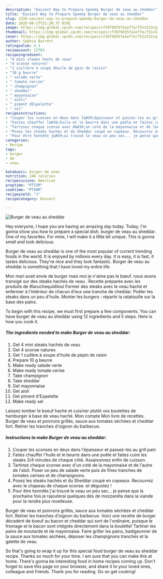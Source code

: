 ```yaml
---
description: "Easiest Way to Prepare Speedy Burger de veau au sheddar"
title: "Easiest Way to Prepare Speedy Burger de veau au sheddar"
slug: 3320-easiest-way-to-prepare-speedy-burger-de-veau-au-sheddar
date: 2020-08-27T22:20:37.019Z
image: https://img-global.cpcdn.com/recipes/cf3979d35fa1ef7e/751x532cq70/burger-de-veau-au-sheddar-photo-principale-de-la-recette.jpg
thumbnail: https://img-global.cpcdn.com/recipes/cf3979d35fa1ef7e/751x532cq70/burger-de-veau-au-sheddar-photo-principale-de-la-recette.jpg
cover: https://img-global.cpcdn.com/recipes/cf3979d35fa1ef7e/751x532cq70/burger-de-veau-au-sheddar-photo-principale-de-la-recette.jpg
author: Sophia Barrett
ratingvalue: 4.1
reviewcount: 12703
recipeingredient:
- "4 mini steaks hachs de veau"
- "4 sconse natures"
- "1 cuillère à soupe dhuile de ppin de raisin"
- "10 g beurre"
- " salade verte"
- " tomate cerise"
- " champignon"
- " sheddar"
- " mayonnaise"
- " aioli"
- " piment dEspelette"
- " sel"
recipeinstructions:
- "Couper les sconses en deux dans l&#39;épaisseur et passez-les au grill pain"
- "Faites chauffer l&#39;huile et le beurre dans une poêle et faites cuire les steaks 3/4 minutes de chaque côté. Assaisonnez enfin de cuisson."
- "Tartinez chaque sconse avec d&#39;un coté de la mayonnaise et de l&#39;autre de l&#39;aïoli. Poser un peu de salade verte puis de fines tranches de tomates cerises et de champignons."
- "Posez les steaks hachés et du Sheddar coupé en copeaux. Recouvrez avec le chapeau de chaque sconse. et dégustez !"
- "Pour être honnête j&#39;ai trouvé le veau un peu sec... je pense que la prochaine fois je rajouterai quelques dés de mozzarella dans la viande pour la rendre plus moelleuse."
categories:
- Recipe
tags:
- burger
- de
- veau

katakunci: burger de veau 
nutrition: 246 calories
recipecuisine: American
preptime: "PT25M"
cooktime: "PT48M"
recipeyield: "1"
recipecategory: Dessert

---
```



![Burger de veau au sheddar](https://img-global.cpcdn.com/recipes/cf3979d35fa1ef7e/751x532cq70/burger-de-veau-au-sheddar-photo-principale-de-la-recette.jpg)

Hey everyone, I hope you are having an amazing day today. Today, I'm gonna show you how to prepare a special dish, burger de veau au sheddar. One of my favorites. For mine, I will make it a little bit unique. This is gonna smell and look delicious.

Burger de veau au sheddar is one of the most popular of current trending foods in the world. It is enjoyed by millions every day. It is easy, it is fast, it tastes delicious. They're nice and they look fantastic. Burger de veau au sheddar is something that I have loved my entire life.

Mon mari avait envie de burger mais moi je n&#39;aime pas le bœuf. nous avons transigé sur des steaks hachés de veau . Recette préparée avec les produits de #laruchequiditoui Former des steaks avec le veau haché et enfermer à l&#39;intérieur de chacun d&#39;eux une tranche de cheddar. Poêler les steaks dans un peu d&#39;huile. Monter les burgers : répartir la ratatouille sur la base des pains.


To begin with this recipe, we must first prepare a few components. You can have burger de veau au sheddar using 12 ingredients and 5 steps. Here is how you cook it.

<!--inarticleads1-->

##### The ingredients needed to make Burger de veau au sheddar:

1. Get 4 mini steaks hachés de veau
1. Get 4 sconse natures
1. Get 1 cuillère à soupe d&#39;huile de pépin de raisin
1. Prepare 10 g beurre
1. Make ready  salade verte
1. Make ready  tomate cerise
1. Take  champignon
1. Take  sheddar
1. Get  mayonnaise
1. Get  aioli
1. Get  piment d&#39;Espelette
1. Make ready  sel


Laissez tomber le boeuf haché et cuisiner plutôt vos boulettes de hamburger à base de veau haché. Mon compte Mon livre de recettes. Burger de veau et poivrons grillés, sauce aux tomates séchées et cheddar fort. Retirer les tranches d&#39;oignon du barbecue. 

<!--inarticleads2-->

##### Instructions to make Burger de veau au sheddar:

1. Couper les sconses en deux dans l&#39;épaisseur et passez-les au grill pain
1. Faites chauffer l&#39;huile et le beurre dans une poêle et faites cuire les steaks 3/4 minutes de chaque côté. Assaisonnez enfin de cuisson.
1. Tartinez chaque sconse avec d&#39;un coté de la mayonnaise et de l&#39;autre de l&#39;aïoli. Poser un peu de salade verte puis de fines tranches de tomates cerises et de champignons.
1. Posez les steaks hachés et du Sheddar coupé en copeaux. Recouvrez avec le chapeau de chaque sconse. et dégustez !
1. Pour être honnête j&#39;ai trouvé le veau un peu sec... je pense que la prochaine fois je rajouterai quelques dés de mozzarella dans la viande pour la rendre plus moelleuse.


Burger de veau et poivrons grillés, sauce aux tomates séchées et cheddar fort. Retirer les tranches d&#39;oignon du barbecue. Voici une recette de burger décadent de boeuf au bacon et cheddar qui sort de l&#39;ordinaire, puisque le fromage et le bacon sont intégrés directement dans la boulette! Tartiner les pains de moutarde et de mayonnaise. Faire griller les pains, badigeonner de la sauce aux tomates séchées, déposer les champignons tranchés et la galette de veau. 

So that's going to wrap it up for this special food burger de veau au sheddar recipe. Thanks so much for your time. I am sure that you can make this at home. There's gonna be interesting food in home recipes coming up. Don't forget to save this page on your browser, and share it to your loved ones, colleague and friends. Thank you for reading. Go on get cooking!
